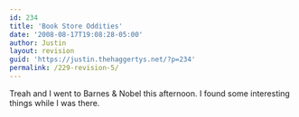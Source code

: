```yaml
---
id: 234
title: 'Book Store Oddities'
date: '2008-08-17T19:08:28-05:00'
author: Justin
layout: revision
guid: 'https://justin.thehaggertys.net/?p=234'
permalink: /229-revision-5/
---
```


Treah and I went to Barnes &amp; Nobel this afternoon. I found some interesting things while I was there.